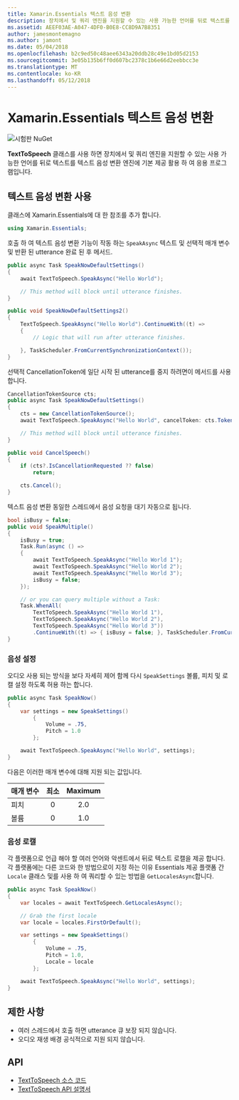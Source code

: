 ```yaml
---
title: Xamarin.Essentials 텍스트 음성 변환
description: 장치에서 및 쿼리 엔진을 지원할 수 있는 사용 가능한 언어를 뒤로 텍스트를 텍스트 음성 변환 엔진에 응용 프로그램을 기본 제공 사용 TextToSpeech 클래스 사용 합니다.
ms.assetid: AEEF03AE-A047-4DF0-B0E8-CC8D9A7B8351
author: jamesmontemagno
ms.author: jamont
ms.date: 05/04/2018
ms.openlocfilehash: b2c9ed50c48aee6343a20ddb28c49e1bd05d2153
ms.sourcegitcommit: 3e05b135b6ff0d607bc2378c1b6e66d2eebbcc3e
ms.translationtype: MT
ms.contentlocale: ko-KR
ms.lasthandoff: 05/12/2018
---
```

# <a name="xamarinessentials-text-to-speech"></a>Xamarin.Essentials 텍스트 음성 변환

![시험판 NuGet](~/media/shared/pre-release.png)

**TextToSpeech** 클래스를 사용 하면 장치에서 및 쿼리 엔진을 지원할 수 있는 사용 가능한 언어를 뒤로 텍스트를 텍스트 음성 변환 엔진에 기본 제공 활용 하 여 응용 프로그램입니다.

## <a name="using-text-to-speech"></a>텍스트 음성 변환 사용

클래스에 Xamarin.Essentials에 대 한 참조를 추가 합니다.

```csharp
using Xamarin.Essentials;
```

호출 하 여 텍스트 음성 변환 기능이 작동 하는 `SpeakAsync` 텍스트 및 선택적 매개 변수 및 반환 된 utterance 완료 된 후 메서드. 

```csharp
public async Task SpeakNowDefaultSettings()
{
    await TextToSpeech.SpeakAsync("Hello World");

    // This method will block until utterance finishes.
}

public void SpeakNowDefaultSettings2()
{
    TextToSpeech.SpeakAsync("Hello World").ContinueWith((t) => 
    {
        // Logic that will run after utterance finishes.

    }, TaskScheduler.FromCurrentSynchronizationContext());
}
```

선택적 CancellationToken에 일단 시작 된 utterance를 중지 하려면이 메서드를 사용 합니다. 
```csharp
CancellationTokenSource cts;
public async Task SpeakNowDefaultSettings()
{
    cts = new CancellationTokenSource();
    await TextToSpeech.SpeakAsync("Hello World", cancelToken: cts.Token);

    // This method will block until utterance finishes.
}

public void CancelSpeech()
{
    if (cts?.IsCancellationRequested ?? false)
        return;

    cts.Cancel();
}
```

텍스트 음성 변환 동일한 스레드에서 음성 요청을 대기 자동으로 됩니다. 

```csharp
bool isBusy = false;
public void SpeakMultiple()
{
    isBusy = true;
    Task.Run(async () =>
    {
        await TextToSpeech.SpeakAsync("Hello World 1");
        await TextToSpeech.SpeakAsync("Hello World 2");
        await TextToSpeech.SpeakAsync("Hello World 3");
        isBusy = false;
    });

    // or you can query multiple without a Task:
    Task.WhenAll(
        TextToSpeech.SpeakAsync("Hello World 1"),
        TextToSpeech.SpeakAsync("Hello World 2"),
        TextToSpeech.SpeakAsync("Hello World 3"))
        .ContinueWith((t) => { isBusy = false; }, TaskScheduler.FromCurrentSynchronizationContext());
}
```

### <a name="speech-settings"></a>음성 설정

오디오 사용 되는 방식을 보다 자세히 제어 함께 다시 `SpeakSettings` 볼륨, 피치 및 로캘 설정 하도록 허용 하는 합니다.

```csharp
public async Task SpeakNow()
{
    var settings = new SpeakSettings()
        {
            Volume = .75,
            Pitch = 1.0
        };

    await TextToSpeech.SpeakAsync("Hello World", settings);
}
```

다음은 이러한 매개 변수에 대해 지원 되는 값입니다.

| 매개 변수 | 최소 | Maximum |
| --- | :---: | :---: |
| 피치 | 0 | 2.0 |
| 볼륨 | 0 | 1.0 |

### <a name="speech-locales"></a>음성 로캘

각 플랫폼으로 언급 해야 할 여러 언어와 악센트에서 뒤로 텍스트 로캘을 제공 합니다. 각 플랫폼에는 다른 코드와 한 방법으로이 지정 하는 이유 Essentials 제공 플랫폼 간 `Locale` 클래스 및를 사용 하 여 쿼리할 수 있는 방법을 `GetLocalesAsync`합니다.

```csharp
public async Task SpeakNow()
{
    var locales = await TextToSpeech.GetLocalesAsync();

    // Grab the first locale
    var locale = locales.FirstOrDefault();

    var settings = new SpeakSettings()
        {
            Volume = .75,
            Pitch = 1.0,
            Locale = locale
        };

    await TextToSpeech.SpeakAsync("Hello World", settings);
}
```

## <a name="limitations"></a>제한 사항

- 여러 스레드에서 호출 하면 utterance 큐 보장 되지 않습니다.
- 오디오 재생 배경 공식적으로 지원 되지 않습니다.

## <a name="api"></a>API

- [TextToSpeech 소스 코드](https://github.com/xamarin/Essentials/tree/master/Xamarin.Essentials/TextToSpeech)
- [TextToSpeech API 설명서](xref:Xamarin.Essentials.TextToSpeech)
